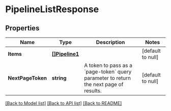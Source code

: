 # PipelineListResponse

## Properties
Name | Type | Description | Notes
------------ | ------------- | ------------- | -------------
**Items** | [**[]Pipeline1**](Pipeline_1.md) |  | [default to null]
**NextPageToken** | **string** | A token to pass as a &#x60;page-token&#x60; query parameter to return the next page of results. | [default to null]

[[Back to Model list]](../README.md#documentation-for-models) [[Back to API list]](../README.md#documentation-for-api-endpoints) [[Back to README]](../README.md)

